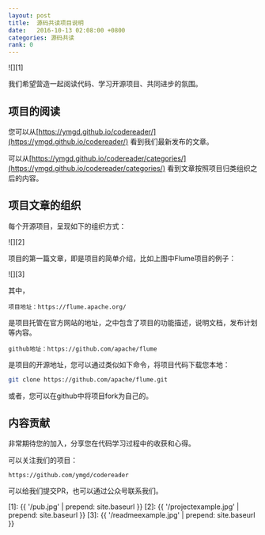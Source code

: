 ```yaml
---
layout: post
title:  源码共读项目说明
date:   2016-10-13 02:08:00 +0800
categories: 源码共读
rank: 0
---
```


![][1]

我们希望营造一起阅读代码、学习开源项目、共同进步的氛围。

## 项目的阅读

您可以从[https://ymgd.github.io/codereader/](https://ymgd.github.io/codereader/) 看到我们最新发布的文章。

可以从[https://ymgd.github.io/codereader/categories/](https://ymgd.github.io/codereader/categories/) 看到文章按照项目归类组织之后的内容。

## 项目文章的组织

每个开源项目，呈现如下的组织方式：

![][2]

项目的第一篇文章，即是项目的简单介绍，比如上图中Flume项目的例子：

![][3]

其中，

```
项目地址：https://flume.apache.org/
```

是项目托管在官方网站的地址，之中包含了项目的功能描述，说明文档，发布计划等内容。

```
github地址：https://github.com/apache/flume
```

是项目的开源地址，您可以通过类似如下命令，将项目代码下载您本地：

```bash
git clone https://github.com/apache/flume.git
```

或者，您可以在github中将项目fork为自己的。

## 内容贡献

非常期待您的加入，分享您在代码学习过程中的收获和心得。

可以关注我们的项目：

```
https://github.com/ymgd/codereader
```

可以给我们提交PR，也可以通过公众号联系我们。

[1]: {{ '/pub.jpg' | prepend: site.baseurl  }}
[2]: {{ '/projectexample.jpg' | prepend: site.baseurl  }}
[3]: {{ '/readmeexample.jpg' | prepend: site.baseurl  }}
